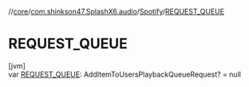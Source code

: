 //[core](../../../index.md)/[com.shinkson47.SplashX6.audio](../index.md)/[Spotify](index.md)/[REQUEST_QUEUE](-r-e-q-u-e-s-t_-q-u-e-u-e.md)

# REQUEST_QUEUE

[jvm]\
var [REQUEST_QUEUE](-r-e-q-u-e-s-t_-q-u-e-u-e.md): AddItemToUsersPlaybackQueueRequest? = null
